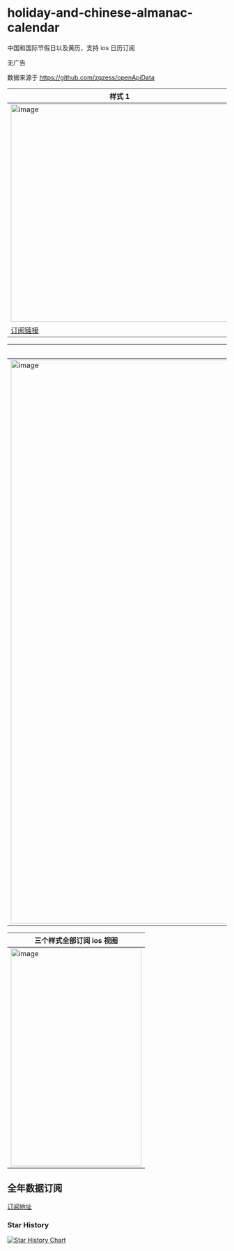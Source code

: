# holiday-and-chinese-almanac-calendar
中国和国际节假日以及黄历，支持 ios 日历订阅

无广告

数据来源于 https://github.com/zqzess/openApiData

|样式 1|样式 2|样式 3|
| -- | -- | -- |
|<img height="500" alt="image" src="https://github.com/zqzess/holiday-and-chinese-almanac-calendar/assets/54464797/40968414-3e33-478e-8f3f-139defa01974">|<img height="500" alt="image" src="https://github.com/zqzess/holiday-and-chinese-almanac-calendar/assets/54464797/62335490-e0c4-4f6f-9508-b880c26374f9">|<img height="500" alt="image" src="https://github.com/zqzess/holiday-and-chinese-almanac-calendar/assets/54464797/91989760-f4ec-48d2-b5d1-06ca536e8b1d">|
|[订阅链接](https://raw.githubusercontent.com/zqzess/holiday-and-chinese-almanac-calendar/main/holidays_calendar.ics)|[订阅链接](https://raw.githubusercontent.com/zqzess/holiday-and-chinese-almanac-calendar/main/holidays_calendar_2.ics)|[订阅链接](https://raw.githubusercontent.com/zqzess/holiday-and-chinese-almanac-calendar/main/holidays_calendar_3.ics)|


|三个样式全部订阅 mac 视图|
|--|
|<img width="1294" alt="image" src="https://github.com/zqzess/holiday-and-chinese-almanac-calendar/assets/54464797/58a13a29-0ce3-49ed-a51e-b53a720a8a4e">|


|三个样式全部订阅 ios 视图|
|--|
|<img height="500" width="300" alt="image" src="https://github.com/zqzess/holiday-and-chinese-almanac-calendar/assets/54464797/7878a60e-cdaa-4b33-9d76-e4224fa8e5bc">|

## 全年数据订阅
[订阅地址](https://raw.githubusercontent.com/zqzess/holiday-and-chinese-almanac-calendar/refs/heads/main/holidays_calendar_year.ics)

### Star History

[![Star History Chart](https://api.star-history.com/svg?repos=zqzess/holiday-and-chinese-almanac-calendar&type=Date)](https://star-history.com/#zqzess/holiday-and-chinese-almanac-calendar&Date)
